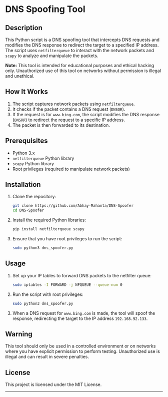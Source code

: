 # DNS Spoofing Tool

## Description

This Python script is a DNS spoofing tool that intercepts DNS requests and modifies the DNS response to redirect the target to a specified IP address. The script uses `netfilterqueue` to interact with the network packets and `scapy` to analyze and manipulate the packets.

**Note:** This tool is intended for educational purposes and ethical hacking only. Unauthorized use of this tool on networks without permission is illegal and unethical.

## How It Works

1. The script captures network packets using `netfilterqueue`.
2. It checks if the packet contains a DNS request (`DNSQR`).
3. If the request is for `www.bing.com`, the script modifies the DNS response (`DNSRR`) to redirect the request to a specific IP address.
4. The packet is then forwarded to its destination.

## Prerequisites

- Python 3.x
- `netfilterqueue` Python library
- `scapy` Python library
- Root privileges (required to manipulate network packets)

## Installation

1. Clone the repository:
   ```bash
   git clone https://github.com/Abhay-Mahanta/DNS-Spoofer
   cd DNS-Spoofer
   ```

2. Install the required Python libraries:
   ```bash
   pip install netfilterqueue scapy
   ```

3. Ensure that you have root privileges to run the script:
   ```bash
   sudo python3 dns_spoofer.py
   ```

## Usage

1. Set up your IP tables to forward DNS packets to the netfilter queue:
   ```bash
   sudo iptables -I FORWARD -j NFQUEUE --queue-num 0
   ```

2. Run the script with root privileges:
   ```bash
   sudo python3 dns_spoofer.py
   ```

3. When a DNS request for `www.bing.com` is made, the tool will spoof the response, redirecting the target to the IP address `192.168.92.133`.

## Warning

This tool should only be used in a controlled environment or on networks where you have explicit permission to perform testing. Unauthorized use is illegal and can result in severe penalties.



## License

This project is licensed under the MIT License.

---

